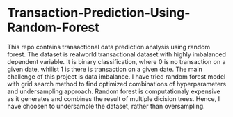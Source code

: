 # Transaction-Prediction-Using-Random-Forest
This repo contains transactional data prediction analysis using random forest. The dataset is realworld transactional dataset with highly imbalanced dependent variable. It is binary classification, where 0 is no transaction on a given date, whilist 1 is there is transaction on a given date. The main challenge of this project is data imbalance. I have tried random forest model with grid search method to find optimized combinations of hyperparameters and undersampling approach. Random forest is computationaly expensive as it generates and combines the result of multiple dicision trees. Hence, I have choosen to undersample the dataset, rather than oversampling. 
